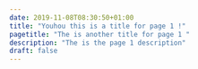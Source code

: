 ```yaml
---
date: 2019-11-08T08:30:50+01:00
title: "Youhou this is a title for page 1 !"
pagetitle: "The is another title for page 1 "
description: "The is the page 1 description"
draft: false
---
```


